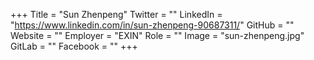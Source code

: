 +++
Title = "Sun Zhenpeng"
Twitter = ""
LinkedIn = "https://www.linkedin.com/in/sun-zhenpeng-90687311/"
GitHub = ""
Website = ""
Employer = "EXIN"
Role = ""
Image = "sun-zhenpeng.jpg"
GitLab = ""
Facebook = ""
+++

